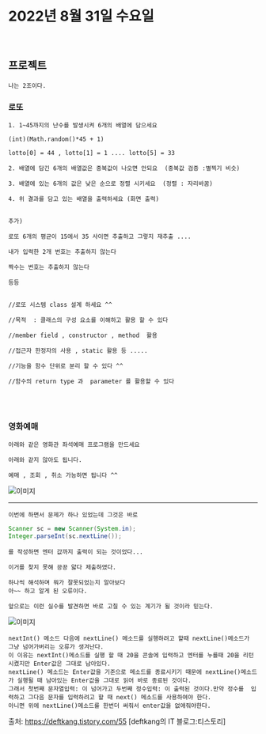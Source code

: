 # 2022년 8월 31일 수요일
<br>

## 프로젝트
    나는 2조이다.
### 로또
    1. 1~45까지의 난수를 발생시켜 6개의 배열에 담으세요

    (int)(Math.random()*45 + 1)

    lotto[0] = 44 , lotto[1] = 1 .... lotto[5] = 33

    2. 배열에 담긴 6개의 배열값은 중복값이 나오면 안되요  (중복값 검증 :별찍기 비슷)

    3. 배열에 있는 6개의 값은 낮은 순으로 정렬 시키세요  (정렬 : 자리바꿈)

    4. 위 결과를 담고 있는 배열을 출력하세요 (화면 출력)

    
    추가)

    로또 6개의 평균이 15에서 35 사이면 추출하고 그렇지 재추출 ....

    내가 입력한 2개 번호는 추출하지 않는다

    짝수는 번호는 추출하지 않는다

    등등 

    
    //로또 시스템 class 설계 하세요 ^^

    //목적  : 클래스의 구성 요소를 이해하고 활용 할 수 있다

    //member field , constructor , method  활용

    //접근자 한정자의 사용 , static 활용 등 .....

    //기능을 함수 단위로 분리 할 수 있다 ^^

    //함수의 return type 과  parameter 를 활용할 수 있다
    

<br>
<br>


### 영화예매
    아래와 같은 영화관 좌석예매 프로그램을 만드세요

    아래와 같지 않아도 됩니다.

    예매 , 조회 , 취소 가능하면 됩니다 ^^

![이미지](https://cafeptthumb-phinf.pstatic.net/MjAyMDAzMTRfMjI5/MDAxNTg0MTgxNzYxOTgz.Mn8XB87cbubNobUCtSyQ-Y_jQMKPZKIt5hsTeYTdkNYg.WCJwPhKAT0ayFM1jznJWCb4qVc-ngZ0VHSZB8gb3K4Qg.PNG/cinema2_3%EC%A1%B0.png?type=w800)

---


    이번에 하면서 문제가 하나 있었는데 그것은 바로 
```java
Scanner sc = new Scanner(System.in);
Integer.parseInt(sc.nextLine());
```
    를 작성하면 엔터 값까지 출력이 되는 것이었다...

    이거를 찾지 못해 끙끙 앓다 제출하였다.

    하나씩 해석하며 뭐가 잘못되었는지 알아보다
    아~~ 하고 알게 된 오류이다.

    앞으로는 이런 실수를 발견하면 바로 고칠 수 있는 계기가 될 것이라 믿는다.

![이미지](https://jandi-box.com/files-thumb/28106203/16619389316600921c760cc80d7c28242ecd48070514f?size=640)

    nextInt() 메소드 다음에 nextLine() 메소드를 실행하려고 할때 nextLine()메소드가 그냥 넘어가버리는 오류가 생겨난다.
    이 이유는 nextInt()메소드를 실행 할 때 20을 콘솔에 입력하고 엔터를 누를때 20을 리턴시켰지만 Enter값은 그대로 남아있다.
    nextLine() 메소드는 Enter값을 기준으로 메소드를 종료시키기 때문에 nextLine()메소드가 실행될 때 남아있는 Enter값을 그대로 읽어 바로 종료된 것이다.
    그래서 첫번째 문자열입력: 이 넘어가고 두번째 정수입력: 이 출력된 것이다.만약 정수를  입력하고 그다음 문자를 입력하려고 할 때 next() 메소드를 사용하여야 한다.
    아니면 위에 nextLine()메소드를 한번더 써줘서 enter값을 없애줘야한다.
출처: https://deftkang.tistory.com/55 [deftkang의 IT 블로그:티스토리]